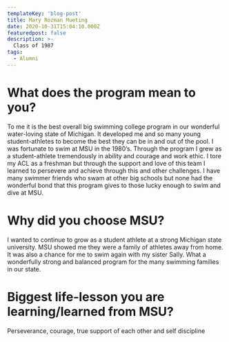 ```yaml
---
templateKey: 'blog-post'
title: Mary Rozman Mueting
date: 2020-10-31T15:04:10.000Z
featuredpost: false
description: >-
  Class of 1987
tags:
  - Alumni
---
```


# What does the program mean to you?
To me it is the best overall big swimming college program in our wonderful water-loving state of Michigan. It developed me and so many young student-athletes to become the best they can be in and out of the pool. I was fortunate to swim at MSU in the 1980’s. Through the program I grew as a student-athlete tremendously in ability and courage and work ethic. I tore my ACL as a freshman but through the support and love of this team I learned to persevere and achieve through this and other challenges. I have many swimmer friends who swam at other big schools but none had the wonderful bond that this program gives to those lucky enough to swim and dive at MSU. 


# Why did you choose MSU?
I wanted to continue to grow as a student athlete at a strong Michigan state university. MSU showed me they were a family of athletes away from home. It was also a chance for me to swim again with my sister Sally.  What a wonderfully strong and balanced program for the many swimming families in our state. 

# Biggest life-lesson you are learning/learned from MSU?

Perseverance, courage, true support of each other and self discipline 
